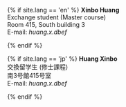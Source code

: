 {% if site.lang == 'en' %}
**Xinbo Huang**<br>
Exchange student (Master course)<br>
Room 415, South building 3<br>
E-mail: *huang.x.dbef*<br>

{% endif %}

{% if site.lang == 'jp' %}
**Huang Xinbo**<br>
交換留学生 (修士課程)<br>
南3号館415号室<br>
E-mail: *huang.x.dbef*<br>

{% endif %}
